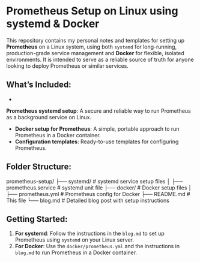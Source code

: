 # Prometheus Setup on Linux using systemd & Docker

This repository contains my personal notes and templates for setting up **Prometheus** on a Linux system, using both `systemd` for long-running, production-grade service management and **Docker** for flexible, isolated environments. It is intended to serve as a reliable source of truth for anyone looking to deploy Prometheus or similar services.

## What’s Included:

- 
**Prometheus systemd setup**: A secure and reliable way to run Prometheus as a background service on Linux.
- **Docker setup for Prometheus**: A simple, portable approach to run Prometheus in a Docker container.
- **Configuration templates**: Ready-to-use templates for configuring Prometheus.

## Folder Structure:

prometheus-setup/
├── systemd/          # systemd service setup files
│   ├── prometheus.service # systemd unit file
├── docker/             # Docker setup files
│   ├── prometheus.yml     # Prometheus config for Docker
├── README.md           # This file
└── blog.md             # Detailed blog post with setup instructions

## Getting Started:

1. **For systemd**: Follow the instructions in the `blog.md` to set up Prometheus using `systemd` on your Linux server.
2. **For Docker**: Use the `docker/prometheus.yml` and the instructions in `blog.md` to run Prometheus in a Docker container.
